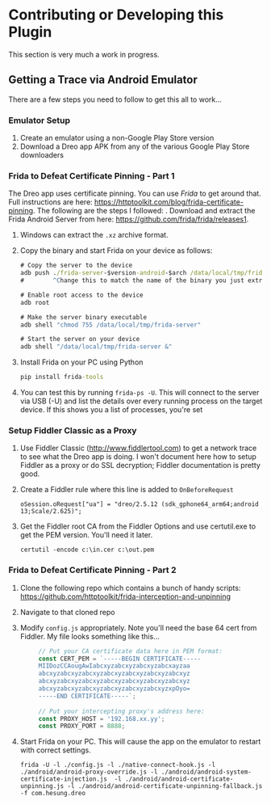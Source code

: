# Contributing or Developing this Plugin

This section is very much a work in progress.

## Getting a Trace via Android Emulator

There are a few steps you need to follow to get this all to work...

### Emulator Setup

1. Create an emulator using a non-Google Play Store version
1. Download a Dreo app APK from any of the various Google Play Store downloaders

### Frida to Defeat Certificate Pinning - Part 1
The Dreo app uses certificate pinning. You can use *Frida* to get around that.  Full instructions are here: https://httptoolkit.com/blog/frida-certificate-pinning. The following are the steps I followed:
. Download and extract the Frida Android Server from here:  https://github.com/frida/frida/releases1.
1. Windows can extract the `.xz` archive format.
1. Copy the binary and start Frida on your device as follows:
    ```bat
    # Copy the server to the device
    adb push ./frida-server-$version-android-$arch /data/local/tmp/frida-server
    #        ^Change this to match the name of the binary you just extracted
    
    # Enable root access to the device
    adb root
    
    # Make the server binary executable
    adb shell "chmod 755 /data/local/tmp/frida-server"
    
    # Start the server on your device
    adb shell "/data/local/tmp/frida-server &"
    ```
1. Install Frida on your PC using Python
    ```bat
    pip install frida-tools
    ```

1. You can test this by running `frida-ps -U`. This will connect to the server via USB (-U) and list the details over every running process on the target device. If this shows you a list of processes, you're set

### Setup Fiddler Classic as a Proxy
1. Use Fiddler Classic (http://www.fiddlertool.com) to get a network trace to see what the Dreo app is doing. I won't document here how to setup Fiddler as a proxy or do SSL decryption; Fiddler documentation is pretty good.
1. Create a Fiddler rule where this line is added to `OnBeforeRequest`

    ```
    oSession.oRequest["ua"] = "dreo/2.5.12 (sdk_gphone64_arm64;android 13;Scale/2.625)";
    ```
1. Get the Fiddler root CA from the Fiddler Options and use certutil.exe to get the PEM version.  You'll need it later.
   
    ```
    certutil -encode c:\in.cer c:\out.pem
    ```
           
### Frida to Defeat Certificate Pinning - Part 2
1. Clone the following repo which contains a bunch of handy scripts: https://github.com/httptoolkit/frida-interception-and-unpinning
1. Navigate to that cloned repo
1. Modify `config.js` appropriately. Note you'll need the base 64 cert from Fiddler. My file looks something like this...

   ```js
        // Put your CA certificate data here in PEM format:
        const CERT_PEM = `-----BEGIN CERTIFICATE-----
        MIIDozCCAougAwIabcxyzabcxyzabcxyzabcxayzaa
        abcxyzabcxyzabcxyzabcxyzabcxyzabcxyzabcxyz
        abcxyzabcxyzabcxyzabcxyzabcxyzabcxyzabcxyz
        abcxyzabcxyzabcxyzabcxyzabcxyzabcxyzxpOyo=
        -----END CERTIFICATE-----`;
        
        // Put your intercepting proxy's address here:
        const PROXY_HOST = '192.168.xx.yy';
        const PROXY_PORT = 8888;
   ```
   
1. Start Frida on your PC.  This will cause the app on the emulator to restart with correct settings.

    ```
    frida -U -l ./config.js -l ./native-connect-hook.js -l ./android/android-proxy-override.js -l ./android/android-system-certificate-injection.js  -l ./android/android-certificate-unpinning.js -l ./android/android-certificate-unpinning-fallback.js -f com.hesung.dreo
    ```

